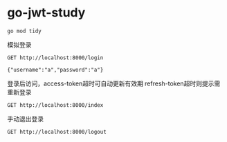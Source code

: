 # go-jwt-study

```
go mod tidy
```


模拟登录

```
GET http://localhost:8000/login

{"username":"a","password":"a"}
```

登录后访问，access-token超时可自动更新有效期
refresh-token超时则提示需重新登录
```
GET http://localhost:8000/index

```

手动退出登录
```
GET http://localhost:8000/logout
```
